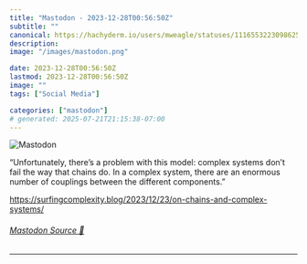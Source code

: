 ```yaml
---
title: "Mastodon - 2023-12-28T00:56:50Z"
subtitle: ""
canonical: https://hachyderm.io/users/mweagle/statuses/111655322309862507
description:
image: "/images/mastodon.png"

date: 2023-12-28T00:56:50Z
lastmod: 2023-12-28T00:56:50Z
image: ""
tags: ["Social Media"]

categories: ["mastodon"]
# generated: 2025-07-21T21:15:38-07:00
---
```

![Mastodon](/images/mastodon.png)

<p>“Unfortunately, there’s a problem with this model: complex systems don’t fail the way that chains do. In a complex system, there are an enormous number of couplings between the different components.”</p><p><a href="https://surfingcomplexity.blog/2023/12/23/on-chains-and-complex-systems/" target="_blank" rel="nofollow noopener noreferrer" translate="no"><span class="invisible">https://</span><span class="ellipsis">surfingcomplexity.blog/2023/12</span><span class="invisible">/23/on-chains-and-complex-systems/</span></a></p>


###### [Mastodon Source 🐘](https://hachyderm.io/@mweagle/111655322309862507)

___
